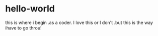 # hello-world
this is where i begin .as a coder.
I love this or I don't .but this is the way ihave to go throu!
